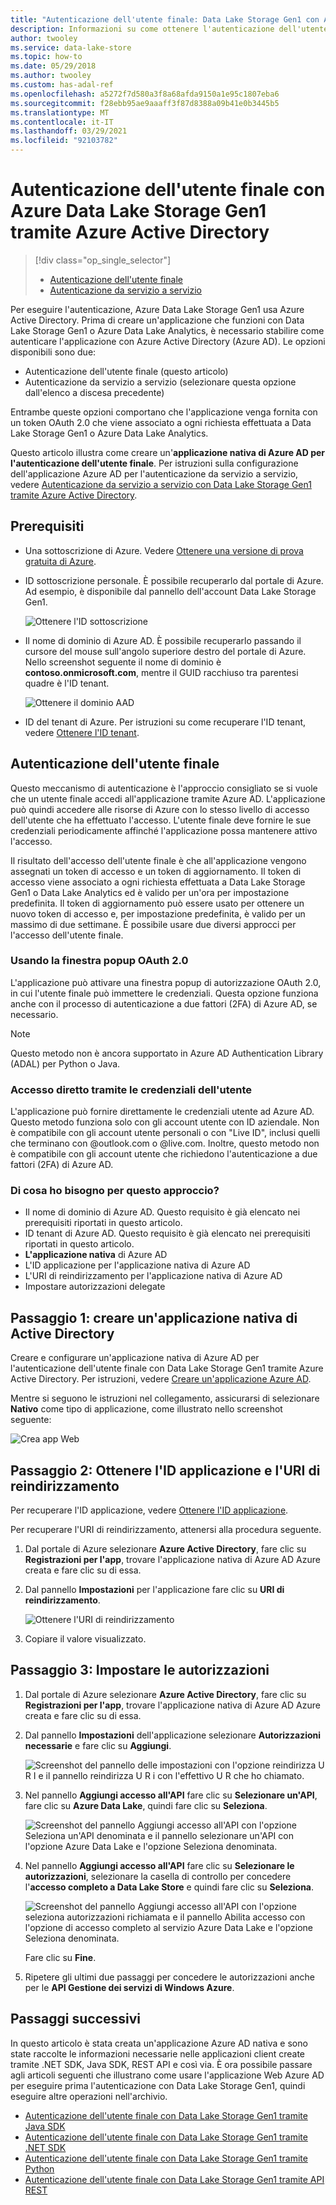 ```yaml
---
title: "Autenticazione dell'utente finale: Data Lake Storage Gen1 con Azure AD"
description: Informazioni su come ottenere l'autenticazione dell'utente finale con Azure Data Lake Storage Gen1 tramite Azure Active Directory
author: twooley
ms.service: data-lake-store
ms.topic: how-to
ms.date: 05/29/2018
ms.author: twooley
ms.custom: has-adal-ref
ms.openlocfilehash: a5272f7d580a3f8a68afda9150a1e95c1807eba6
ms.sourcegitcommit: f28ebb95ae9aaaff3f87d8388a09b41e0b3445b5
ms.translationtype: MT
ms.contentlocale: it-IT
ms.lasthandoff: 03/29/2021
ms.locfileid: "92103782"
---
```

# <a name="end-user-authentication-with-azure-data-lake-storage-gen1-using-azure-active-directory"></a>Autenticazione dell'utente finale con Azure Data Lake Storage Gen1 tramite Azure Active Directory
> [!div class="op_single_selector"]
> * [Autenticazione dell'utente finale](data-lake-store-end-user-authenticate-using-active-directory.md)
> * [Autenticazione da servizio a servizio](data-lake-store-service-to-service-authenticate-using-active-directory.md)
>
>

Per eseguire l'autenticazione, Azure Data Lake Storage Gen1 usa Azure Active Directory. Prima di creare un'applicazione che funzioni con Data Lake Storage Gen1 o Azure Data Lake Analytics, è necessario stabilire come autenticare l'applicazione con Azure Active Directory (Azure AD). Le opzioni disponibili sono due:

* Autenticazione dell'utente finale (questo articolo)
* Autenticazione da servizio a servizio (selezionare questa opzione dall'elenco a discesa precedente)

Entrambe queste opzioni comportano che l'applicazione venga fornita con un token OAuth 2.0 che viene associato a ogni richiesta effettuata a Data Lake Storage Gen1 o Azure Data Lake Analytics.

Questo articolo illustra come creare un'**applicazione nativa di Azure AD per l'autenticazione dell'utente finale**. Per istruzioni sulla configurazione dell'applicazione Azure AD per l'autenticazione da servizio a servizio, vedere [Autenticazione da servizio a servizio con Data Lake Storage Gen1 tramite Azure Active Directory](./data-lake-store-service-to-service-authenticate-using-active-directory.md).

## <a name="prerequisites"></a>Prerequisiti
* Una sottoscrizione di Azure. Vedere [Ottenere una versione di prova gratuita di Azure](https://azure.microsoft.com/pricing/free-trial/).

* ID sottoscrizione personale. È possibile recuperarlo dal portale di Azure. Ad esempio, è disponibile dal pannello dell'account Data Lake Storage Gen1.

    ![Ottenere l'ID sottoscrizione](./media/data-lake-store-end-user-authenticate-using-active-directory/get-subscription-id.png)

* Il nome di dominio di Azure AD. È possibile recuperarlo passando il cursore del mouse sull'angolo superiore destro del portale di Azure. Nello screenshot seguente il nome di dominio è **contoso.onmicrosoft.com**, mentre il GUID racchiuso tra parentesi quadre è l'ID tenant.

    ![Ottenere il dominio AAD](./media/data-lake-store-end-user-authenticate-using-active-directory/get-aad-domain.png)

* ID del tenant di Azure. Per istruzioni su come recuperare l'ID tenant, vedere [Ottenere l'ID tenant](../active-directory/develop/howto-create-service-principal-portal.md#get-tenant-and-app-id-values-for-signing-in).

## <a name="end-user-authentication"></a>Autenticazione dell'utente finale
Questo meccanismo di autenticazione è l'approccio consigliato se si vuole che un utente finale accedi all'applicazione tramite Azure AD. L'applicazione può quindi accedere alle risorse di Azure con lo stesso livello di accesso dell'utente che ha effettuato l'accesso. L'utente finale deve fornire le sue credenziali periodicamente affinché l'applicazione possa mantenere attivo l'accesso.

Il risultato dell'accesso dell'utente finale è che all'applicazione vengono assegnati un token di accesso e un token di aggiornamento. Il token di accesso viene associato a ogni richiesta effettuata a Data Lake Storage Gen1 o Data Lake Analytics ed è valido per un'ora per impostazione predefinita. Il token di aggiornamento può essere usato per ottenere un nuovo token di accesso e, per impostazione predefinita, è valido per un massimo di due settimane. È possibile usare due diversi approcci per l'accesso dell'utente finale.

### <a name="using-the-oauth-20-pop-up"></a>Usando la finestra popup OAuth 2.0
L'applicazione può attivare una finestra popup di autorizzazione OAuth 2.0, in cui l'utente finale può immettere le credenziali. Questa opzione funziona anche con il processo di autenticazione a due fattori (2FA) di Azure AD, se necessario.

> [!NOTE]
> Questo metodo non è ancora supportato in Azure AD Authentication Library (ADAL) per Python o Java.
>
>

### <a name="directly-passing-in-user-credentials"></a>Accesso diretto tramite le credenziali dell'utente
L'applicazione può fornire direttamente le credenziali utente ad Azure AD. Questo metodo funziona solo con gli account utente con ID aziendale. Non è compatibile con gli account utente personali o con "Live ID", inclusi quelli che terminano con @outlook.com o @live.com. Inoltre, questo metodo non è compatibile con gli account utente che richiedono l'autenticazione a due fattori (2FA) di Azure AD.

### <a name="what-do-i-need-for-this-approach"></a>Di cosa ho bisogno per questo approccio?
* Il nome di dominio di Azure AD. Questo requisito è già elencato nei prerequisiti riportati in questo articolo.
* ID tenant di Azure AD. Questo requisito è già elencato nei prerequisiti riportati in questo articolo.
* **L'applicazione nativa** di Azure AD
* L'ID applicazione per l'applicazione nativa di Azure AD
* L'URI di reindirizzamento per l'applicazione nativa di Azure AD
* Impostare autorizzazioni delegate


## <a name="step-1-create-an-active-directory-native-application"></a>Passaggio 1: creare un'applicazione nativa di Active Directory

Creare e configurare un'applicazione nativa di Azure AD per l'autenticazione dell'utente finale con Data Lake Storage Gen1 tramite Azure Active Directory. Per istruzioni, vedere [Creare un'applicazione Azure AD](../active-directory/develop/howto-create-service-principal-portal.md).

Mentre si seguono le istruzioni nel collegamento, assicurarsi di selezionare **Nativo** come tipo di applicazione, come illustrato nello screenshot seguente:

![Crea app Web](./media/data-lake-store-end-user-authenticate-using-active-directory/azure-active-directory-create-native-app.png "Crea app nativa")

## <a name="step-2-get-application-id-and-redirect-uri"></a>Passaggio 2: Ottenere l'ID applicazione e l'URI di reindirizzamento

Per recuperare l'ID applicazione, vedere [Ottenere l'ID applicazione](../active-directory/develop/howto-create-service-principal-portal.md#get-tenant-and-app-id-values-for-signing-in).

Per recuperare l'URI di reindirizzamento, attenersi alla procedura seguente.

1. Dal portale di Azure selezionare **Azure Active Directory**, fare clic su **Registrazioni per l'app**, trovare l'applicazione nativa di Azure AD Azure creata e fare clic su di essa.

2. Dal pannello **Impostazioni** per l'applicazione fare clic su **URI di reindirizzamento**.

    ![Ottenere l'URI di reindirizzamento](./media/data-lake-store-end-user-authenticate-using-active-directory/azure-active-directory-redirect-uri.png)

3. Copiare il valore visualizzato.


## <a name="step-3-set-permissions"></a>Passaggio 3: Impostare le autorizzazioni

1. Dal portale di Azure selezionare **Azure Active Directory**, fare clic su **Registrazioni per l'app**, trovare l'applicazione nativa di Azure AD Azure creata e fare clic su di essa.

2. Dal pannello **Impostazioni** dell'applicazione selezionare **Autorizzazioni necessarie** e fare clic su **Aggiungi**.

    ![Screenshot del pannello delle impostazioni con l'opzione reindirizza U R I e il pannello reindirizza U R i con l'effettivo U R che ho chiamato.](./media/data-lake-store-end-user-authenticate-using-active-directory/aad-end-user-auth-set-permission-1.png)

3. Nel pannello **Aggiungi accesso all'API** fare clic su **Selezionare un'API**, fare clic su **Azure Data Lake**, quindi fare clic su **Seleziona**.

    ![Screenshot del pannello Aggiungi accesso all'API con l'opzione Seleziona un'API denominata e il pannello selezionare un'API con l'opzione Azure Data Lake e l'opzione Seleziona denominata.](./media/data-lake-store-end-user-authenticate-using-active-directory/aad-end-user-auth-set-permission-2.png)

4.  Nel pannello **Aggiungi accesso all'API** fare clic su **Selezionare le autorizzazioni**, selezionare la casella di controllo per concedere l'**accesso completo a Data Lake Store** e quindi fare clic su **Seleziona**.

    ![Screenshot del pannello Aggiungi accesso all'API con l'opzione seleziona autorizzazioni richiamata e il pannello Abilita accesso con l'opzione di accesso completo al servizio Azure Data Lake e l'opzione Seleziona denominata.](./media/data-lake-store-end-user-authenticate-using-active-directory/aad-end-user-auth-set-permission-3.png)

    Fare clic su **Fine**.

5. Ripetere gli ultimi due passaggi per concedere le autorizzazioni anche per le **API Gestione dei servizi di Windows Azure**.

## <a name="next-steps"></a>Passaggi successivi
In questo articolo è stata creata un'applicazione Azure AD nativa e sono state raccolte le informazioni necessarie nelle applicazioni client create tramite .NET SDK, Java SDK, REST API e così via. È ora possibile passare agli articoli seguenti che illustrano come usare l'applicazione Web Azure AD per eseguire prima l'autenticazione con Data Lake Storage Gen1, quindi eseguire altre operazioni nell'archivio.

* [Autenticazione dell'utente finale con Data Lake Storage Gen1 tramite Java SDK](data-lake-store-end-user-authenticate-java-sdk.md)
* [Autenticazione dell'utente finale con Data Lake Storage Gen1 tramite .NET SDK](data-lake-store-end-user-authenticate-net-sdk.md)
* [Autenticazione dell'utente finale con Data Lake Storage Gen1 tramite Python](data-lake-store-end-user-authenticate-python.md)
* [Autenticazione dell'utente finale con Data Lake Storage Gen1 tramite API REST](data-lake-store-end-user-authenticate-rest-api.md)